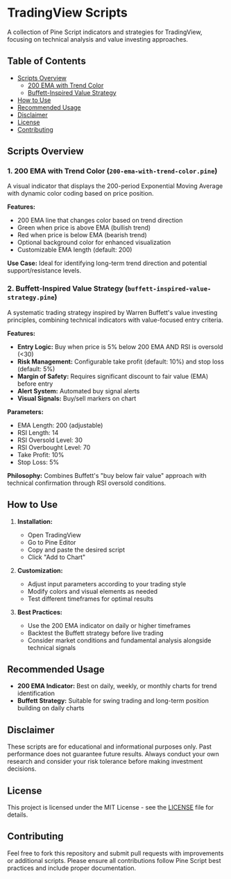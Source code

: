 # TradingView Scripts

A collection of Pine Script indicators and strategies for TradingView, focusing on technical analysis and value investing approaches.

## Table of Contents

- [Scripts Overview](#scripts-overview)
  - [200 EMA with Trend Color](#1-200-ema-with-trend-color-200-ema-with-trend-colorpine)
  - [Buffett-Inspired Value Strategy](#2-buffett-inspired-value-strategy-buffett-inspired-value-strategypine)
- [How to Use](#how-to-use)
- [Recommended Usage](#recommended-usage)
- [Disclaimer](#disclaimer)
- [License](#license)
- [Contributing](#contributing)

## Scripts Overview

### 1. 200 EMA with Trend Color (`200-ema-with-trend-color.pine`)

A visual indicator that displays the 200-period Exponential Moving Average with dynamic color coding based on price position.

**Features:**
- 200 EMA line that changes color based on trend direction
- Green when price is above EMA (bullish trend)
- Red when price is below EMA (bearish trend)
- Optional background color for enhanced visualization
- Customizable EMA length (default: 200)

**Use Case:** Ideal for identifying long-term trend direction and potential support/resistance levels.

### 2. Buffett-Inspired Value Strategy (`buffett-inspired-value-strategy.pine`)

A systematic trading strategy inspired by Warren Buffett's value investing principles, combining technical indicators with value-focused entry criteria.

**Features:**
- **Entry Logic:** Buy when price is 5% below 200 EMA AND RSI is oversold (<30)
- **Risk Management:** Configurable take profit (default: 10%) and stop loss (default: 5%)
- **Margin of Safety:** Requires significant discount to fair value (EMA) before entry
- **Alert System:** Automated buy signal alerts
- **Visual Signals:** Buy/sell markers on chart

**Parameters:**
- EMA Length: 200 (adjustable)
- RSI Length: 14
- RSI Oversold Level: 30
- RSI Overbought Level: 70
- Take Profit: 10%
- Stop Loss: 5%

**Philosophy:** Combines Buffett's "buy below fair value" approach with technical confirmation through RSI oversold conditions.

## How to Use

1. **Installation:**
   - Open TradingView
   - Go to Pine Editor
   - Copy and paste the desired script
   - Click "Add to Chart"

2. **Customization:**
   - Adjust input parameters according to your trading style
   - Modify colors and visual elements as needed
   - Test different timeframes for optimal results

3. **Best Practices:**
   - Use the 200 EMA indicator on daily or higher timeframes
   - Backtest the Buffett strategy before live trading
   - Consider market conditions and fundamental analysis alongside technical signals

## Recommended Usage

- **200 EMA Indicator:** Best on daily, weekly, or monthly charts for trend identification
- **Buffett Strategy:** Suitable for swing trading and long-term position building on daily charts

## Disclaimer

These scripts are for educational and informational purposes only. Past performance does not guarantee future results. Always conduct your own research and consider your risk tolerance before making investment decisions.

## License

This project is licensed under the MIT License - see the [LICENSE](LICENSE) file for details.

## Contributing

Feel free to fork this repository and submit pull requests with improvements or additional scripts. Please ensure all contributions follow Pine Script best practices and include proper documentation.
